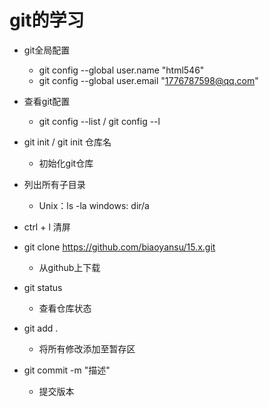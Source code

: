 git的学习
========
- git全局配置

    - git config --global user.name "html546"
    - git config --global user.email "1776787598@qq.com"
- 查看git配置
    - git config --list / git config --l
- git init / git init 仓库名
    - 初始化git仓库
- 列出所有子目录
    - Unix：ls -la windows: dir/a
- ctrl + l 清屏
- git clone https://github.com/biaoyansu/15.x.git
    - 从github上下载
- git status
    - 查看仓库状态
- git add .
    - 将所有修改添加至暂存区
- git commit -m "描述"
    - 提交版本